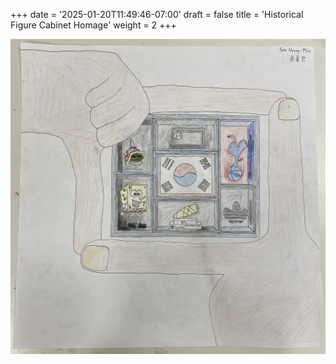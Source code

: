+++
date = '2025-01-20T11:49:46-07:00'
draft = false
title = 'Historical Figure Cabinet Homage'
weight = 2
+++

![cabinet homage to sonny](IMG_1996.jpg)